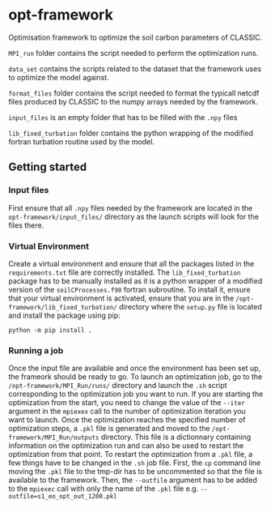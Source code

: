 # opt-framework
Optimisation framework to optimize the soil carbon parameters of CLASSIC.

`MPI_run` folder contains the script needed to perform the optimization runs.

`data_set` contains the scripts related to the dataset that the framework uses to optimize the model against.

`format_files` folder contains the script needed to format the typicall netcdf files produced by CLASSIC to the numpy arrays needed by the framework.

`input_files` is an empty folder that has to be filled with the `.npy` files

`lib_fixed_turbation` folder contains the python wrapping of the modified fortran turbation routine used by the model.

## Getting started

### Input files
First ensure that all `.npy` files needed by the framework are located in the `opt-framework/input_files/` directory as the launch scripts will look for the files there.


### Virtual Environment
Create a virtual environment and ensure that all the packages listed in the `requirements.txt` file are correctly installed. The `lib_fixed_turbation` package has to be manually installed as it is a python wrapper of a modified version of the `soilCProcesses.f90` fortran subroutine. To install it, ensure that your virtual environment is activated, ensure that you are in the `/opt-framework/lib_fixed_turbation/` directory where the `setup.py` file is located and install the package using pip:


    python -m pip install .

### Running a job
Once the input file are available and once the environment has been set up, the frameork should be ready to go. To launch an optimization job, go to the `/opt-framework/MPI_Run/runs/` directory and launch the `.sh` script corresponding to the optimization job you want to run. If you are starting the optimization from the start, you need to change the value of the `--iter` argument in the `mpiexex` call to the number of optimization iteration you want to launch. Once the optimization reaches the specified number of optimization steps, a `.pkl` file is generated and moved to the `/opt-framework/MPI_Run/outputs` directory. This file is a dictionnary containing information on the optimization run and can also be used to restart the optimization from that point. To restart the optimization from a `.pkl` file, a few things have to be changed in the `.sh` job file. First, the `cp` command line moving the `.pkl` file to the tmp-dir has to be uncommented so that the file is available to the framework. Then, the `--outfile` argument has to be added to the `mpiexec` call with only the name of the `.pkl` file e.g. `--outfile=s1_eo_opt_out_1200.pkl`
